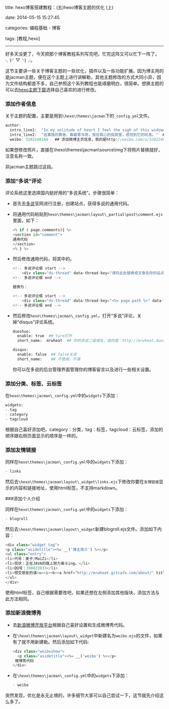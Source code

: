 title: hexo博客搭建教程：(五)hexo博客主题的优化 (上)

date: 2014-05-15 15:27:45

categories: 编程基础 - 博客

tags: [教程,hexo]

---

好多天没更了，今天把那个博客教程系列写完吧，忙完这阵又可以忙下一阵了，╮(╯▽╰)╭。

<!--more-->

这节主要讲一些关于博客主题的一些优化，插件以及一些功能扩展。因为博主用的是jacman主题，便在这个主题上进行讲解勒，其他主题修改的方式大同小异，因为文件结构都差不多，自己参照这个系列教程也能琢磨明白，很简单。想换主题的可以去[hexo主题下载](https://github.com/hexojs/hexo/wiki/Themes)选择自己喜欢的进行修改。

### 添加作者信息

关于主题的配置，主要是用到`\hexo\themes\jacman`下的`_config.yml`文件。

```objectivec
author:
  intro_line1:  "In my solitude of heart I feel the sigh of this widowed evening veiled with mist and rain."  ## 网站下方第一行显示的内容
  intro_line2:  "这寡独的黄昏，幕着雾与雨，我在我心的孤寂里，感觉到它的叹息。"  ## 网站下方第二行显示的内容
  weibo: 3202240184   ## 添加微博主页信息，我的是http://weibo.com/u/3202240184，就填3202240184。
```

如果想修改照片，直接在\hexo\themes\jacman\source\img下将照片替换就好，注意名称一致。

非jacman主题跳过这段。

### 添加“多说”评论

评论系统这里选择国内挺好用的“多说系统”。步骤很简单：

* 首先去[多说](http://duoshuo.com/)官网进行注册，创建站点，获得多说的通用代码。

* 将通用代码粘贴到`hexo\themes\jacman\layout\_partial\post\comment.ejs`里面，如下：

	```python
	<% if ( page.comments){ %>
	<section id="comment">
	通用代码
	</section>
	<% } %>
	```

* 然后修改通用代码，将其中的。

	```python
	<!-- 多说评论框 start -->
		<div class="ds-thread" data-thread-key="请将此处替换成文章在你的站点中的ID" data-title="请替换成文章的标题" data-url="请替换成文章的网址"></div>
	<!-- 多说评论框 end -->
	
	替换为：
	
	<!-- 多说评论框 start -->
		<div class="ds-thread" data-thread-key="<%= page.path %>" data-title="<%= page.title %>" data-url="<%= page.permalink %>"></div>
	<!-- 多说评论框 end -->
	```
	
* 然后修改`hexo\themes\jacman\_config.yml`，打开“多说”评论，关掉“disqus”评论系统。

	```python
	duoshuo: 
	  enable: true  ## ture打开
	  short_name:  mrwheat  ## 你的多说二级域名，我的是：http://mrwheat.duoshuo.com，所以就填mrwheat。

	disqus:
	  enable: false  ## false关闭
	  short_name:    ## 不使用，不填
	```

	你可以在多说的后台管理界面管理你的博客留言以及进行一些相关设置。

### 添加分类、标签、云标签

在`hexo\themes\jacman\_config.yml`中的`widgets`下添加：

```python
widgets:
- tag 
- category
- tagcloud
```

根据自己喜好添加吧，category：分类，tag：标签，tagcloud：云标签，添加的顺序跟右侧页面显示的顺序是一样的。

### 添加友情链接

同样在`hexo\themes\jacman\_config.yml`中的`widgets`下添加：

```python
- links
```

然后去`\hexo\themes\jacman\layout\_widget\links.ejs`下修改你要在`友情链接`显示的内容和链接地址，使用html标签，不支持markdown。

###添加个人介绍

同样在`hexo\themes\jacman\_config.yml`中的`widgets`下添加：

```python
- blogroll
```

然后去`\hexo\themes\jacman\layout\_widget`新建blogroll.ejs文件。添加如下内容：

```python
<div class="widget tag">
<p class="asidetitle"><%= __('博主简介') %></p>
<ul class="entry">
<li>代号：麦子/MaiZi</li>
<li>现状：正在JAVA的路上努力奋斗ing。</li>
<li>QQ号：390823033</li>
<li>想交朋友的请<u><i><b><a href="http://mrwheat.gitcafe.com/about/" title="about me" style="color:red">联系我</a></b></i></u>！欢迎美女来搭讪^_^！</li>
</ul>
</div>
```

使用html标签，自己根据需要改吧，如果还想在左侧添加其他版块，添加方法与此方法相同。

### 添加新浪微博秀

* 去[新浪微博开放平台](http://open.weibo.com/widget/weibotopic.php)根据自己喜好设置和生成微博秀代码。

* 在`\hexo\themes\jacman\layout\_widget`中新建名为`weibo.ejs`的文件，如果有了就不用新建勒。然后添加如下代码:
	
	```python
	<div class="weiboshow">
	  <p class="asidetitle"><%= __('weibo') %></p>
	 微博秀代码
	</div>
	```
	
* 在`\hexo\themes\jacman\_config.yml`中的`widgets`下添加：
	
	```python
	- weibo
	```

突然发现，优化是永无止境的，许多细节大家可以自己尝试一下，这节就先介绍这么多了。
